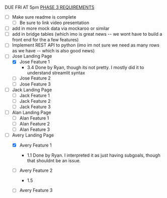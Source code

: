
DUE FRI AT 5pm
[PHASE 3 REQUIREMENTS](https://docs.google.com/document/d/1oaXD2gjbQTMcSbYllbsGI17IqQbSJP5T0lSpxT6BRAs/edit?tab=t.0)

- [ ] Make sure readme is complete
    - [ ] Be sure to link video presentation
- [ ] add in more mock data via mockaroo or similar
- [ ] add in bridge tables (which imo is great news -- we wont have to build a front end for the a few features)
- [ ] Implement REST API to python (imo im not sure we need as many rows as we have -- which is also good news)
- [ ] Jose Landing Page
    - [x] Jose Feature 1
        - 3.4 Done by Ryan, though its not pretty. I mostly did it to understand streamlit syntax
    - [ ] Jose Feature 2
    - [ ] Jose Feature 3
- [ ] Jack Landing Page
    - [ ] Jack Feature 1
    - [ ] Jack Feature 2
    - [ ] Jack Feature 3
- [ ] Alan Landing Page
    - [ ] Alan Feature 1
    - [ ] Alan Feature 2
    - [ ] Alan Feature 3
- [ ] Avery Landing Page
    - [x] Avery Feature 1
        - 1.1 Done by Ryan. I interpreted it as just having subgoals, though that shouldnt be an issue.
    - [ ] Avery Feature 2
        - 1.5
    - [ ] Avery Feature 3

